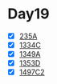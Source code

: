 # Day19
- [x] [235A](https://codeforces.com/problemset/problem/235/A)
- [x] [1334C](https://codeforces.com/problemset/problem/1334/C)
- [x] [1349A](https://codeforces.com/problemset/problem/1349/A)
- [x] [1353D](https://codeforces.com/problemset/problem/1353/D)
- [x] [1497C2](https://codeforces.com/problemset/problem/1497/C2)